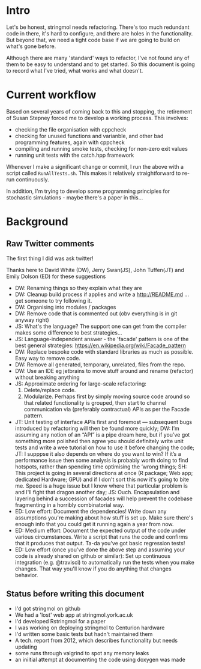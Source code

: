 # Intro

Let's be honest, stringmol needs refactoring. There's too much redundant code in there, it's hard to configure, and there are holes in the functionality. But beyond that, we need a tight code base if we are going to build on what's gone before. 

Although there are many 'standard' ways to refactor, I've not found any of them to be easy to understand and to get started. So this document is going to record what I've tried, what works and what doesn't. 

# Current workflow

Based on several years of coming back to this and stopping, the retirement of Susan Stepney forced me to develop a working process. This involves:

- checking the file organisation with cppcheck
- checking for unused functions and varianble, and other bad programming features, again with cppcheck
- compiling and running smoke tests, checking for non-zero exit values
- running unit tests with the catch.hpp framework

Whenever I make a significant change or commit, I run the above with a script called `RunAllTests.sh`. This makes it relatively straightforward to re-run continuously. 

In addition, I'm trying to develop some programming principles for stochastic simulations - maybe there's a paper in this...

# 



# Background

## Raw Twitter comments

The first thing I did was ask twitter! 

Thanks here to David White (DW), Jerry Swan(JS), John Tuffen(JT) and Emily Dolson (ED) for these suggestions

- DW: Renaming things so they explain what they are
- DW: Cleanup build process if applies and write a http://README.md ... get someone to try following it.
- DW: Organising into modules / packages
- DW: Remove code that is commented out (obv everything is in git anyway right)
- JS: What's the language? The support one can get from the compiler makes some difference to best strategies...
- JS: Language-independent answer - the 'facade' pattern is one of the best general strategies:
https://en.wikipedia.org/wiki/Facade_pattern
- DW: Replace bespoke code with standard libraries as much as possible. Easy way to remove code.
- DW: Remove all generated, temporary, unrelated, files from the repo.
- DW: Use an IDE eg jetbrains to move stuff around and rename (refactor) without breaking anything
- JS: Approximate ordering for large-scale refactoring: 
	1. Delete/replace code.
	2. Modularize. Perhaps first by simply moving source code around so that related functionality is grouped, then  start to channel communication via (preferably contractual) APIs as per the Facade pattern.
- JT: Unit testing of interface APIs first and foremost — subsequent bugs introduced by refactoring will then be found more quickly; DW: I’m assuming any notion of an “API” is a pipe dream here, but if you’ve got something more polished then agree you should definitely write unit tests and write a wee tutorial on how to use it before changing the code; JT: I supppse it also depends on where do you want to win? If it’s  a performance issue then some analysis is probably worth doing to find hotspots, rather than spending time optimising the ‘wrong things; SH: This project is going in several directions at once (R package; Web app; dedicated Hardware; GPU) and if I don't sort this now it's going to bite me. Speed is a huge issue but I know where that particular problem is and I'll fight that dragon another day; JS: Ouch. Encapsulation and layering behind a succession of facades will help prevent the codebase fragmenting in a horribly combinatorial way.
- ED: Low effort: Document the dependencies! Write down any assumptions you're making about how stuff is set up. Make sure there's enough info that you could get it running again a year from now.
- ED: Medium effort: Document the expected output of the code under various circumstances. Write a script that runs the code and confirms that it produces that output. Ta-da you've got basic regression tests!
- ED: Low effort (once you've done the above step and assuming your code is already shared on github or similar): Set up continuous integration (e.g. @travisci) to automatically run  the tests when you make changes. That way you'll know if you do anything that changes behavior.

## Status before writing this document

- I'd got stringmol on github
- We had a 'lost' web app at stringmol.york.ac.uk
- I'd developed Rstringmol for a paper
- I was working on deploying stringmol to Centurion hardware
- I'd written some basic tests but hadn't maintained them
- A tech. report from 2012, which describes functionality but needs updating
- some runs through valgrind to spot any memory leaks
- an iniitial attempt at documenting the code using doxygen was made
